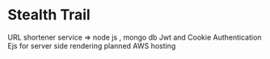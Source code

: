 # Stealth Trail
URL shortener service =>
  node js , mongo db 
  Jwt and Cookie Authentication
  Ejs for server side rendering
  planned AWS hosting 
